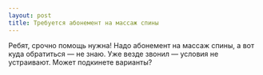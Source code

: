 ```yaml
---
layout: post 
title: Требуется абонемент на массаж спины 
--- 
```

Ребят, срочно помощь нужна! Надо абонемент на массаж спины, а вот куда обратиться — не знаю. Уже везде звонил — условия не устраивают. Может подкинете варианты?